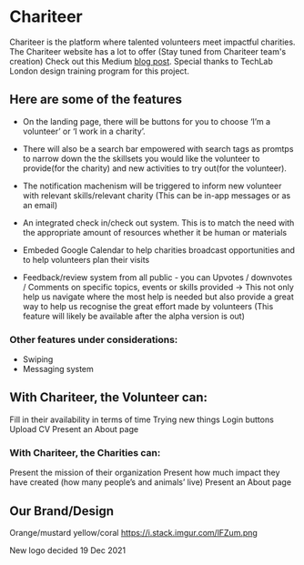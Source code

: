 # Chariteer

Chariteer is the platform where talented volunteers meet impactful charities.
The Chariteer website has a lot to offer (Stay tuned from Chariteer team's creation) 
Check out this Medium [blog post](https://medium.com/@london_6354/chariteer-eb6a68b00ec1). 
Special thanks to TechLab London design training program for this project.

## Here are some of the features

- On the landing page, there will be buttons for you to choose ‘I’m a volunteer’ or ‘I work in a charity’.

- There will also be a search bar empowered with search tags as promtps to narrow down the the skillsets you would like the volunteer to provide(for the charity) and new activities to try out(for the volunteer). 

- The notification machenism will be triggered to inform new volunteer with relevant skills/relevant charity (This can be in-app messages or as an email)

- An integrated check in/check out system. This is to match the need with the appropriate amount of resources whether it be human or materials

- Embeded Google Calendar to help charities broadcast opportunities and to help volunteers plan their visits

- Feedback/review system from all public - you can Upvotes / downvotes / Comments on specific topics, events or skills provided -> This not only help us navigate where the most help is needed but also provide a great way to help us recognise the great effort made by volunteers (This feature will likely be available after the alpha version is out)


### Other features under considerations:
- Swiping 
- Messaging system

## With Chariteer, the Volunteer can:
Fill in their availability in terms of time
Trying new things
Login buttons
Upload CV
Present an About page

### With Chariteer, the Charities can:
Present the mission of their organization
Present how much impact they have created (how many people’s and animals’ live)
Present an About page

## Our Brand/Design
Orange/mustard yellow/coral https://i.stack.imgur.com/lFZum.png 

New logo decided 19 Dec 2021
